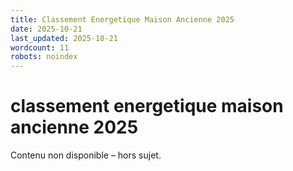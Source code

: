 ```yaml
---
title: Classement Energetique Maison Ancienne 2025
date: 2025-10-21
last_updated: 2025-10-21
wordcount: 11
robots: noindex
---
```


# classement energetique maison ancienne 2025

Contenu non disponible – hors sujet.